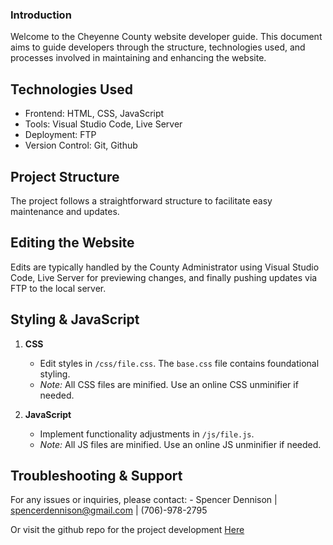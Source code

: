 ### Introduction
Welcome to the Cheyenne County website developer guide. This document aims to guide developers through the structure, technologies used, and processes involved in maintaining and enhancing the website.

## Technologies Used
- Frontend: HTML, CSS, JavaScript
- Tools: Visual Studio Code, Live Server
- Deployment: FTP
- Version Control: Git, Github

## Project Structure
The project follows a straightforward structure to facilitate easy maintenance and updates.

## Editing the Website
Edits are typically handled by the County Administrator using Visual Studio Code, Live Server for previewing changes, and finally pushing updates via FTP to the local server.

## Styling & JavaScript
1. **CSS**
    - Edit styles in `/css/file.css`. The `base.css` file contains foundational styling.
    - *Note:* All CSS files are minified. Use an online CSS unminifier if needed.

2. **JavaScript**
    - Implement functionality adjustments in `/js/file.js`.
    - *Note:* All JS files are minified. Use an online JS unminifier if needed.

## Troubleshooting & Support
For any issues or inquiries, please contact:
    - Spencer Dennison | spencerdennison@gmail.com | (706)-978-2795

Or visit the github repo for the project development [Here](https://github.com/stewbag69/cheyenne_county_website)